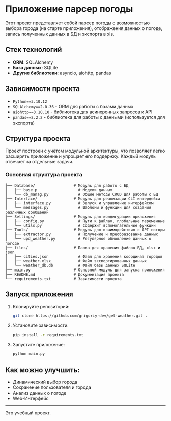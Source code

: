 # Приложение парсер погоды

Этот проект представляет собой парсер погоды с возможностью выбора города (на старте приложения), отображения данных о погоде, запись полученных данных в БД и экспорта в xls.

## Стек технологий

- **ORM**: SQLAlchemy
- **База данных**: SQLite
- **Другие библиотеки**: asyncio, aiohttp, pandas

## Зависимости проекта

- `Python==3.10.12`
- `SQLAlchemy==2.0.36` - ORM для работы с базами данных
- `aiohttp==3.10.10` - библиотека для асинхронных запросов к API
- `pandas==2.2.2` - библиотека для работы с данными (используется для экспорта)

## Структура проекта

Проект построен с учётом модульной архитектуры, что позволяет легко расширять приложение и упрощает его поддержку.
Каждый модуль отвечает за отдельные задачи.

### Основная структура проекта

```
├── Database/                 # Модуль для работы с БД
│   ├── base.p                  # Модели данных
│   └── db_manag.py             # Общие методы CRUD для работы с БД
├── Interface/                # Модуль для реализации CLI интерфейса 
│   ├── interface.py            # Запуск и управление интерфейсом
│   └── messages.py             # Шаблоны и функции для создания различных сообщений
├── Settings/                 # Модуль для конфигурации приложения
│   ├── config.py               # Пути к файлам, глобальные переменные
│   └── utils.py                # Содержит вспомогательные функции
├── Tools/                    # Модуль для взаимодействия с API погоды
│   ├── extractor.py            # Получение и преобразование данных
│   └── upd_weather.py          # Регулярное обновление данных о погоде
├── files/                    # Папка для хранения файлов БД, xlsx и json
│   ├── cities.json             # Файл для хранения координат городов
│   ├── weather.xlsx            # Файл экспортированных данных       
│   └── weather_db.db           # Файл базы данных SQLite
├── main.py                   # Основной модуль для запуска приложения
├── README.md                 # Документация проекта
└── requirements.txt          # Зависимости проекта
```

## Запуск приложения

1. Клонируйте репозиторий:

   ```bash
   git clone https://github.com/grigoriy-dev/get-weather.git .
   ```

2. Установите зависимости:

   ```bash
   pip install -r requirements.txt
   ```

4. Запустите приложение:
   ```bash
   python main.py
   ```

## Как можно улучшить:

- Динамический выбор города
- Сохранение пользователя и города
- Анализ данных о погоде
- Web-Интерфейс

---

Это учебный проект.
